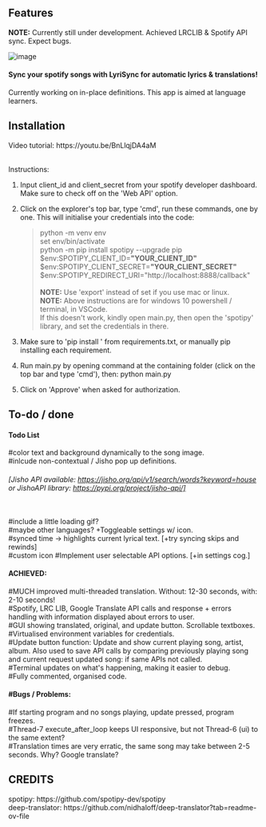 <h2> Features </h2>
<b> NOTE:</b> Currently still under development. Achieved LRCLIB & Spotify API sync. Expect bugs.

![image](https://github.com/mixtapeo/LyriSync/assets/64733018/a9f4c73f-d461-4710-93b2-06ba6788c656)
<h4>Sync your spotify songs with LyriSync for automatic lyrics & translations!</h4>
Currently working on in-place definitions. This app is aimed at language learners.

<h2> Installation </h2>
Video tutorial: https://youtu.be/BnLlqjDA4aM <br /><br />

Instructions:
1. Input client_id and client_secret from your spotify developer dashboard. Make sure to check off on the 'Web API' option.

2. Click on the explorer's top bar, type 'cmd', run these commands, one by one. This will initialise your credentials into the code:
    >python -m venv env <br />
    >set env/bin/activate <br />
    >python -m pip install spotipy --upgrade pip <br />
    >$env:SPOTIPY_CLIENT_ID=<b>"YOUR_CLIENT_ID"</b> <br />
    >$env:SPOTIPY_CLIENT_SECRET=<b>"YOUR_CLIENT_SECRET"</b>  <br />
    >$env:SPOTIPY_REDIRECT_URI="http://localhost:8888/callback"<br /><br />
<b>NOTE:</b> Use 'export' instead of set if you use mac or linux.<br />
<b>NOTE:</b> Above instructions are for windows 10 powershell / terminal, in VSCode.<br />
If this doesn't work, kindly open main.py, then open the 'spotipy' library, and set the credentials in there.
    
3. Make sure to 'pip install <requirements>' from requirements.txt, or manually pip installing each requirement.

4. Run main.py by opening command at the containing folder (click on the top bar and type 'cmd'), then:
    python main.py

5. Click on 'Approve' when asked for authorization.

<h2>To-do / done</h2>
<h4>Todo List</h4>

#color text and background dynamically to the song image.<br />
#inlcude non-contextual / Jisho pop up definitions. <h6>[Jisho API available: https://jisho.org/api/v1/search/words?keyword=house or JishoAPI library: https://pypi.org/project/jisho-api/]</h6> <br />
#include a little loading gif?<br />
#maybe other languages? +Toggleable settings w/ icon.<br />
#synced time -> highlights current lyrical text. [+try syncing skips and rewinds]<br />
#custom icon
#Implement user selectable API options. [+in settings cog.]<br />

<h4>ACHIEVED:</h4>
#MUCH improved multi-threaded translation. Without: 12-30 seconds, with: 2-10 seconds!<br />
#Spotify, LRC LIB, Google Translate API calls and response + errors handling with information displayed about errors to user.<br />
#GUI showing translated, original, and update button. Scrollable textboxes.<br />
#Virtualised environment variables for credentials.<br />
#Update button function: Update and show current playing song, artist, album. Also used to save API calls by comparing previously playing song and current request updated song: if same APIs not called.<br />
#Terminal updates on what's happening, making it easier to debug.<br />
#Fully commented, organised code.<br />

<h4>#Bugs / Problems:</h4>
#If starting program and no songs playing, update pressed, program freezes.<br />
#Thread-7 execute_after_loop keeps UI responsive, but not Thread-6 (ui) to the same extent?<br />
#Translation times are very erratic, the same song may take between 2-5 seconds. Why? Google translate? <br />



<h2>CREDITS</h2>
spotipy: https://github.com/spotipy-dev/spotipy<br />
deep-translator: https://github.com/nidhaloff/deep-translator?tab=readme-ov-file
